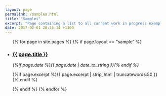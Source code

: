 ```yaml
---
layout: page
permalink: /samples.html
title: "Samples"
excerpt: "Page containing a list to all current work in progress examples."
date: 2017-02-01 20:56:14 +1100
---
```


<ul>
	{% for page in site.pages %}
		{% if page.layout == "sample" %}
			<li class="sampleList">
				<h3>
					<a href="{% if site.baseurl == "/" %}{{ page.url }}{% else %}{{ page.url | prepend: site.baseurl }}{% endif %}" title="{{ page.title }}">{{ page.title }}</a>
					</h3>
					<time datetime="{{ page.date | date_to_xmlschema }}" class="by-line"> <i>{%if page.date %}{{ page.date | date_to_string }}{% endif %}</i> </time>
					<p>{%if page.excerpt %}{{ page.excerpt | strip_html | truncatewords:50 }}{% endif %}</p>
			</li>
		{% endif %}
	{% endfor %}
</ul>